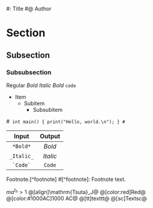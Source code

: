 #: Title
#@ Author

# Section
## Subsection
### Subsubsection
Regular *Bold*
_Italic *Bold*_
`code`

- Item
  - Subitem
    - Subsubitem

#`
int main() {
  print("Hello, world.\n");
}
#`

|Input|Output|
|:-:|:-:|
|`*Bold*`|*Bold*|
|`_Italic_`|_Italic_|
|`` `Code` ``|`Code`|

Footnote.[^footnote]
#[^footnote]: Footnote text.

$ma^{t_h} > 1$
@[align]\mathrm{Tsuta}_J@
@[color:red]Red@
@[color:#1000AC]1000 AC@
@[tt]texttt@
@[sc]Textsc@
